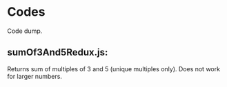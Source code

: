 # Codes
Code dump.

## sumOf3And5Redux.js:
Returns sum of multiples of 3 and 5 (unique multiples only). Does not work for larger numbers.
